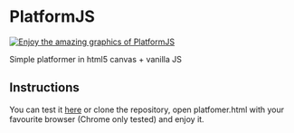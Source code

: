 PlatformJS
==========
[![Enjoy the amazing graphics of PlatformJS][1]][0]

Simple platformer in html5 canvas + vanilla JS

Instructions
------------
You can test it [here][0] or clone the repository, open platfomer.html with your favourite browser (Chrome only tested) and enjoy it.

[0]: https://dl.dropbox.com/u/848361/platform-js/platformer.html
[1]: https://dl.dropbox.com/u/848361/platform-js/thumbnaill.png